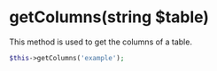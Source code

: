 # getColumns(string $table)
This method is used to get the columns of a table.

```php
$this->getColumns('example');
```
